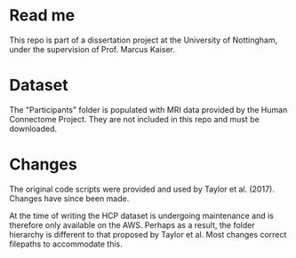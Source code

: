# Read me
This repo is part of a dissertation project at the University of Nottingham, under the supervision of Prof. Marcus Kaiser. 

# Dataset
The "Participants" folder is populated with MRI data provided by the Human Connectome Project. They are not included in this repo and must be downloaded.

# Changes
The original code scripts were provided and used by Taylor et al. (2017). Changes have since been made.

At the time of writing the HCP dataset is undergoing maintenance and is therefore only available on the AWS. Perhaps as a result, the folder hierarchy is different to that proposed by Taylor et al. Most changes correct filepaths to accommodate this. 